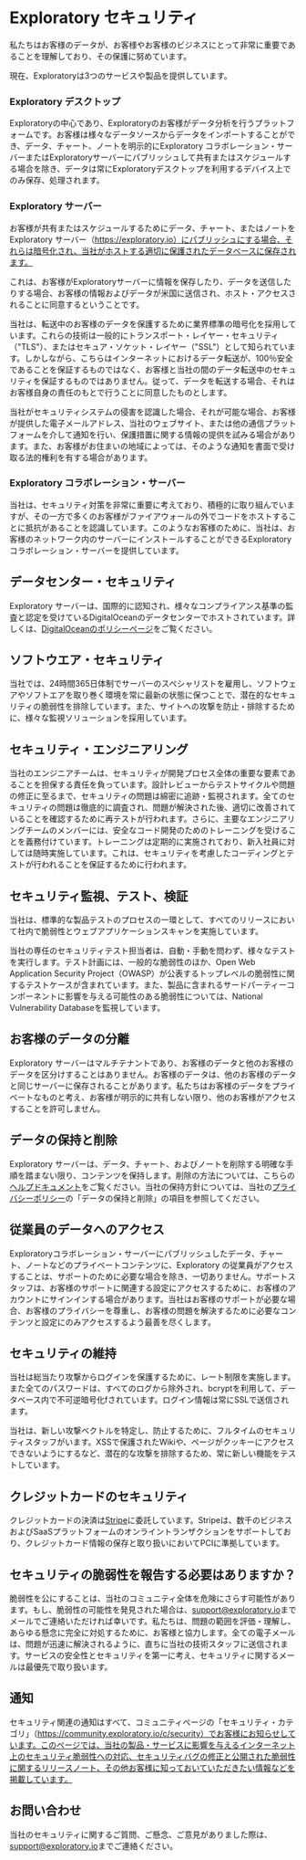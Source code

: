 # Exploratory セキュリティ

私たちはお客様のデータが、お客様やお客様のビジネスにとって非常に重要であることを理解しており、その保護に努めています。

現在、Exploratoryは3つのサービスや製品を提供しています。

### Exploratory デスクトップ

Exploratoryの中心であり、Exploratoryのお客様がデータ分析を行うプラットフォームです。お客様は様々なデータソースからデータをインポートすることができ、データ、チャート、ノートを明示的にExploratory コラボレーション・サーバーまたはExploratoryサーバーにパブリッシュして共有またはスケジュールする場合を除き、データは常にExploratoryデスクトップを利用するデバイス上でのみ保存、処理されます。

### Exploratory サーバー

お客様が共有またはスケジュールするためにデータ、チャート、またはノートをExploratory サーバー（https://exploratory.io）にパブリッシュにする場合、それらは暗号化され、当社がホストする適切に保護されたデータベースに保存されます。

これは、お客様がExploratoryサーバーに情報を保存したり、データを送信したりする場合、お客様の情報およびデータが米国に送信され、ホスト・アクセスされることに同意するということです。

当社は、転送中のお客様のデータを保護するために業界標準の暗号化を採用しています。これらの技術は一般的にトランスポート・レイヤー・セキュリティ（"TLS"）、またはセキュア・ソケット・レイヤー（"SSL"）として知られています。しかしながら、こちらはインターネットにおけるデータ転送が、100％安全であることを保証するものではなく、お客様と当社の間のデータ転送中のセキュリティを保証するものではありません。従って、データを転送する場合、それはお客様自身の責任のもとで行うことに同意したものとします。

当社がセキュリティシステムの侵害を認識した場合、それが可能な場合、お客様が提供した電子メールアドレス、当社のウェブサイト、または他の通信プラットフォームを介して通知を行い、保護措置に関する情報の提供を試みる場合があります。また、お客様がお住まいの地域によっては、そのような通知を書面で受け取る法的権利を有する場合があります。

### Exploratory コラボレーション・サーバー

当社は、セキュリティ対策を非常に重要に考えており、積極的に取り組んでいますが、その一方で多くのお客様がファイアウォールの外でコードをホストすることに抵抗があることを認識しています。このようなお客様のために、当社は、お客様のネットワーク内のサーバーにインストールすることができるExploratory コラボレーション・サーバーを提供しています。

## データセンター・セキュリティ

Exploratory サーバーは、国際的に認知され、様々なコンプライアンス基準の監査と認定を受けているDigitalOceanのデータセンターでホストされています。詳しくは、[DigitalOceanのポリシーページ](https://www.digitalocean.com/trust/)をご覧ください。

## ソフトウエア・セキュリティ

当社では、24時間365日体制でサーバーのスペシャリストを雇用し、ソフトウェアやソフトエアを取り巻く環境を常に最新の状態に保つことで、潜在的なセキュリティの脆弱性を排除しています。また、サイトへの攻撃を防止・排除するために、様々な監視ソリューションを採用しています。

## セキュリティ・エンジニアリング

当社のエンジニアチームは、セキュリティが開発プロセス全体の重要な要素であることを担保する責任を負っています。設計レビューからテストサイクルや問題の修正に至るまで、セキュリティの問題は綿密に追跡・監視されます。全てのセキュリティの問題は徹底的に調査され、問題が解決された後、適切に改善されていることを確認するために再テストが行われます。さらに、主要なエンジニアリングチームのメンバーには、安全なコード開発のためのトレーニングを受けることを義務付けています。トレーニングは定期的に実施されており、新入社員に対しては随時実施しています。これは、セキュリティを考慮したコーディングとテストが行われることを保証するために行われます。

## セキュリティ監視、テスト、検証

当社は、標準的な製品テストのプロセスの一環として、すべてのリリースにおいて社内で脆弱性とウェブアプリケーションスキャンを実施しています。

当社の専任のセキュリティテスト担当者は、自動・手動を問わず、様々なテストを実行します。テスト計画には、一般的な脆弱性のほか、Open Web Application Security Project（OWASP）が公表するトップレベルの脆弱性に関するテストケースが含まれています。また、製品に含まれるサードパーティーコンポーネントに影響を与える可能性のある脆弱性については、National Vulnerability Databaseを監視しています。

## お客様のデータの分離

Exploratory サーバーはマルチテナントであり、お客様のデータと他のお客様のデータを区分けすることはありません。お客様のデータは、他のお客様のデータと同じサーバーに保存されることがあります。私たちはお客様のデータをプライベートなものと考え、お客様が明示的に共有しない限り、他のお客様がアクセスすることを許可しません。

## データの保持と削除

Exploratory サーバーは、データ、チャート、およびノートを削除する明確な手順を踏まない限り、コンテンツを保持します。削除の方法については、こちらの[ヘルプドキュメント](https://docs.exploratory.io/share/share.html)をご覧ください。当社の保持方針については、当社の[プライバシーポリシー](https://exploratory.io/privacy/)の「データの保持と削除」の項目を参照してください。

## 従業員のデータへのアクセス

Exploratoryコラボレーション・サーバーにパブリッシュしたデータ、チャート、ノートなどのプライベートコンテンツに、Exploratory の従業員がアクセスすることは、サポートのために必要な場合を除き、一切ありません。サポートスタッフは、お客様のサポートに関連する設定にアクセスするために、お客様のアカウントにサインインする場合があります。当社はお客様のサポートが必要な場合、お客様のプライバシーを尊重し、お客様の問題を解決するために必要なコンテンツと設定にのみアクセスするよう最善を尽くします。

## セキュリティの維持

当社は総当たり攻撃からログインを保護するために、レート制限を実施します。また全てのパスワードは、すべてのログから除外され、bcryptを利用して、データベース内で不可逆暗号化fされています。ログイン情報は常にSSLで送信されます。

当社は、新しい攻撃ベクトルを特定し、防止するために、フルタイムのセキュリティスタッフがいます。XSSで保護されたWikiや、ページがクッキーにアクセスできないようにするなど、潜在的な攻撃を排除するため、常に新しい機能をテストしています。

## クレジットカードのセキュリティ

クレジットカードの決済は[Stripe](https://stripe.com/)に委託しています。Stripeは、数千のビジネスおよびSaaSプラットフォームのオンライントランザクションをサポートしており、クレジットカード情報の保存と取り扱いにおいてPCIに準拠しています。

## セキュリティの脆弱性を報告する必要はありますか？

脆弱性を公にすることは、当社のコミュニティ全体を危険にさらす可能性があります。もし、脆弱性の可能性を発見された場合は、[support@exploratory.io](mailto:support@exploratory.io)までメールでご連絡いただければ幸いです。私たちは、問題の範囲を評価・理解し、あらゆる懸念に完全に対処するために、お客様と協力します。全ての電子メールは、問題が迅速に解決されるように、直ちに当社の技術スタッフに送信されます。サービスの安全性とセキュリティを第一に考え、セキュリティに関するメールは最優先で取り扱います。

## 通知

セキュリティ関連の通知はすべて、コミュニティページの「セキュリティ・カテゴリ」（https://community.exploratory.io/c/security）でお客様にお知らせしています。このページでは、当社の製品・サービスに影響を与えるインターネット上のセキュリティ脆弱性への対応、セキュリティバグの修正と公開された脆弱性に関するリリースノート、その他お客様に知っておいていただきたい情報などを掲載しています。

## お問い合わせ

当社のセキュリティに関するご質問、ご懸念、ご意見がありました際は、[support@exploratory.io](mailto:support@exploratory.io)までご連絡ください。
